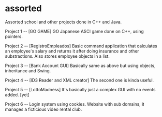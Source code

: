 # assorted
Assorted school and other projects done in C++ and Java.

Project 1 -- [GO GAME] GO Japanese ASCI game done on C++, using pointers.

Project 2 -- [RegistroEmpleados] Basic command application that calculates an employee's
salary and returns it after doing insurance and other substractions.
Also stores employee objects in a list.

Project 3 -- [Bank Account GUI] Basically same as above but using objects, inheritance and Swing.

Project 4 -- [ID3 Reader and XML creator] The second one is kinda useful.

Project 5 -- [LottoMadness] It's basically just a complex GUI with no events added. [yet]

Project 6 -- Login system using cookies. Website with sub domains, it manages a ficticious video rental club.


